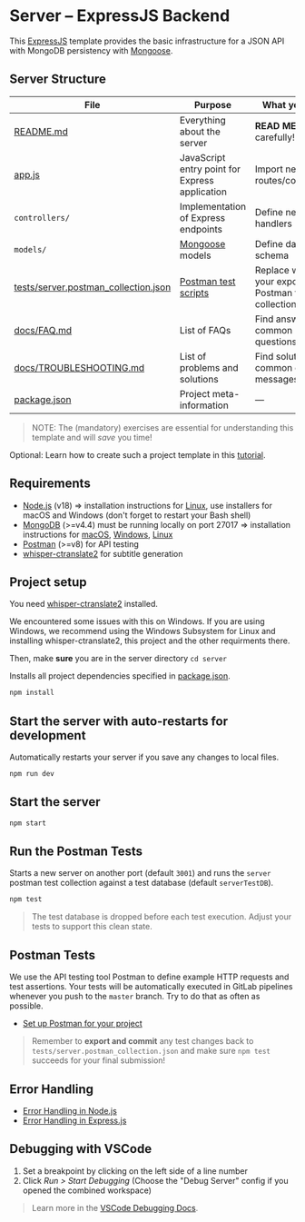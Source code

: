 # Server – ExpressJS Backend

This [ExpressJS](https://expressjs.com/) template provides the basic infrastructure for a JSON API with MongoDB persistency with [Mongoose](https://mongoosejs.com/).

## Server Structure

| File                                                                         | Purpose                                                                                 | What you do?                                       |
| ---------------------------------------------------------------------------- | --------------------------------------------------------------------------------------- | -------------------------------------------------- |
| [README.md](./README.md)                                                     | Everything about the server                                                             | **READ ME** carefully!                             |
| [app.js](./app.js)                                                           | JavaScript entry point for Express application                                          | Import new routes/controllers                      |
| `controllers/`                                                               | Implementation of Express endpoints                                                     | Define new route handlers                          |
| `models/`                                                                    | [Mongoose](https://mongoosejs.com/) models                                              | Define data schema                                 |
| [tests/server.postman_collection.json](tests/server.postman_collection.json) | [Postman test scripts](https://learning.postman.com/docs/postman/scripts/test-scripts/) | Replace with your exported Postman test collection |
| [docs/FAQ.md](docs/FAQ.md)                                                   | List of FAQs                                                                            | Find answers to common questions                   |
| [docs/TROUBLESHOOTING.md](docs/TROUBLESHOOTING.md)                           | List of problems and solutions                                                          | Find solutions for common error messages           |
| [package.json](package.json)                                                 | Project meta-information                                                                | —                                                  |

> NOTE: The (mandatory) exercises are essential for understanding this template and will _save_ you time!

Optional: Learn how to create such a project template in this [tutorial](https://developer.mozilla.org/en-US/docs/Learn/Server-side/Express_Nodejs/skeleton_website).

## Requirements

- [Node.js](https://nodejs.org/en/download/) (v18) => installation instructions for [Linux](https://github.com/nodesource/distributions), use installers for macOS and Windows (don't forget to restart your Bash shell)
- [MongoDB](https://www.mongodb.com/download-center/community?jmp=nav) (>=v4.4) must be running locally on port 27017 => installation instructions for [macOS](https://github.com/joe4dev/dit032-setup/blob/master/macOS.md#mongodb), [Windows](https://github.com/joe4dev/dit032-setup/blob/master/Windows.md#mongodb), [Linux](https://github.com/joe4dev/dit032-setup/blob/master/Linux.md#mongodb)
- [Postman](https://www.getpostman.com/downloads/) (>=v8) for API testing
- [whisper-ctranslate2](https://github.com/Softcatala/whisper-ctranslate2) for subtitle generation

## Project setup

You need [whisper-ctranslate2](https://github.com/Softcatala/whisper-ctranslate2) installed.

We encountered some issues with this on Windows. If you are using Windows, we recommend using the Windows Subsystem for Linux and installing whisper-ctranslate2, this project and the other requirments there.

Then, make **sure** you are in the server directory `cd server`

Installs all project dependencies specified in [package.json](./package.json).

```bash
npm install
```

## Start the server with auto-restarts for development

Automatically restarts your server if you save any changes to local files.

```bash
npm run dev
```

## Start the server

```bash
npm start
```

## Run the Postman Tests

Starts a new server on another port (default `3001`) and runs the `server` postman test collection against a test database (default `serverTestDB`).

```bash
npm test
```

> The test database is dropped before each test execution. Adjust your tests to support this clean state.

## Postman Tests

We use the API testing tool Postman to define example HTTP requests and test assertions. Your tests will be automatically executed in GitLab pipelines whenever you push to the `master` branch. Try to do that as often as possible.

- [Set up Postman for your project](./docs/POSTMAN.md)

> Remember to **export and commit** any test changes back to `tests/server.postman_collection.json` and make sure `npm test` succeeds for your final submission!

## Error Handling

- [Error Handling in Node.js](https://www.joyent.com/node-js/production/design/errors)
- [Error Handling in Express.js](https://expressjs.com/en/guide/error-handling.html)

## Debugging with VSCode

1. Set a breakpoint by clicking on the left side of a line number
2. Click _Run > Start Debugging_ (Choose the "Debug Server" config if you opened the combined workspace)

> Learn more in the [VSCode Debugging Docs](https://code.visualstudio.com/docs/editor/debugging).
